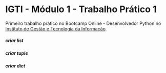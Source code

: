 <h1><b>IGTI - Módulo 1 - Trabalho Prático 1</b></h1>
  
Primeiro trabalho prático no Bootcamp Online - Desenvolvedor Python no [Instituto de Gestão e Tecnologia da Informação](https://www.igti.com.br).

<h5>criar list <h5>
<h5>criar tuple <h5>
<h5>criar dict <h5>


